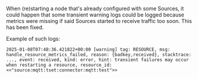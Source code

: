 When (re)starting a node that's already configured with some Sources, it could happen that some transient warning logs could be logged because metrics were missing if said Sources started to receive traffic too soon.  This has been fixed.

Example of such logs:

```
2025-01-08T07:48:36.421822+00:00 [warning] tag: RESOURCE, msg: handle_resource_metrics_failed, reason: {badkey,received}, stacktrace: ..., event: received, kind: error, hint: transient failures may occur when restarting a resource, resource_id: <<"source:mqtt:tset:connector:mqtt:test">>
```

